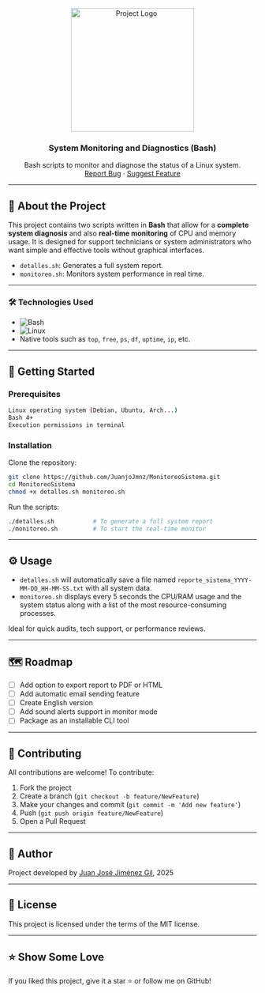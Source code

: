 <!-- LOGO -->
<div align="center">
  <a href="https://github.com/JuanjoJmnz/monitor-sistema-bash">
    <img src="https://github.com/user-attachments/assets/ed703c3e-07a0-4ffe-8bf4-7020b56b00ab" alt="Project Logo" width="250" height="250">
  </a>

<h3 align="center">System Monitoring and Diagnostics (Bash)</h3>

  <p align="center">
    Bash scripts to monitor and diagnose the status of a Linux system.
    <br />
    <a href="https://github.com/JuanjoJmnz/MonitoreoSistema/issues">Report Bug</a>
    ·
    <a href="https://github.com/JuanjoJmnz/MonitoreoSistema/issues">Suggest Feature</a>
  </p>
</div>

---

## 🧾 About the Project

This project contains two scripts written in **Bash** that allow for a **complete system diagnosis** and also **real-time monitoring** of CPU and memory usage. It is designed for support technicians or system administrators who want simple and effective tools without graphical interfaces.

- `detalles.sh`: Generates a full system report.
- `monitoreo.sh`: Monitors system performance in real time.

---

### 🛠️ Technologies Used

* ![Bash](https://img.shields.io/badge/Bash-121011?style=for-the-badge&logo=gnubash&logoColor=white)
* ![Linux](https://img.shields.io/badge/Linux-FCC624?style=for-the-badge&logo=linux&logoColor=black)
* Native tools such as `top`, `free`, `ps`, `df`, `uptime`, `ip`, etc.

---

## 🚀 Getting Started

### Prerequisites

```sh
Linux operating system (Debian, Ubuntu, Arch...)
Bash 4+
Execution permissions in terminal
```

### Installation

Clone the repository:

```sh
git clone https://github.com/JuanjoJmnz/MonitoreoSistema.git
cd MonitoreoSistema
chmod +x detalles.sh monitoreo.sh
```

Run the scripts:

```sh
./detalles.sh           # To generate a full system report
./monitoreo.sh          # To start the real-time monitor
```

---

## ⚙️ Usage

- `detalles.sh` will automatically save a file named `reporte_sistema_YYYY-MM-DD_HH-MM-SS.txt` with all system data.
- `monitoreo.sh` displays every 5 seconds the CPU/RAM usage and the system status along with a list of the most resource-consuming processes.

Ideal for quick audits, tech support, or performance reviews.

---

## 🗺️ Roadmap

- [ ] Add option to export report to PDF or HTML
- [ ] Add automatic email sending feature
- [ ] Create English version
- [ ] Add sound alerts support in monitor mode
- [ ] Package as an installable CLI tool

---

## 🤝 Contributing

All contributions are welcome! To contribute:

1. Fork the project
2. Create a branch (`git checkout -b feature/NewFeature`)
3. Make your changes and commit (`git commit -m 'Add new feature'`)
4. Push (`git push origin feature/NewFeature`)
5. Open a Pull Request

---

## 🙋 Author

Project developed by [Juan José Jiménez Gil](https://github.com/JuanjoJmnz), 2025

---

## 📄 License

This project is licensed under the terms of the MIT license.

---

## ⭐ Show Some Love

If you liked this project, give it a star ⭐ or follow me on GitHub!